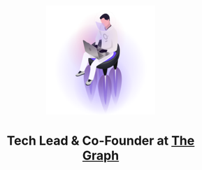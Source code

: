 <p style="text-align:center"><img src="https://raw.githubusercontent.com/Jannis/jannis/main/graph-developer.png" width="250"></p>
<h1 style="text-align:center">Tech Lead & Co-Founder at <a href="https://github.com/graphprotocol">The Graph</a></h1>
